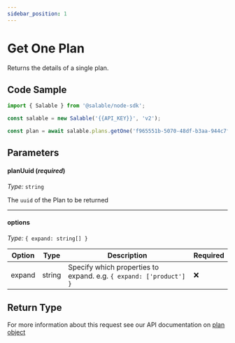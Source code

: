 ```yaml
---
sidebar_position: 1
---
```


# Get One Plan

Returns the details of a single plan.

## Code Sample

```typescript
import { Salable } from '@salable/node-sdk';

const salable = new Salable('{{API_KEY}}', 'v2');

const plan = await salable.plans.getOne('f965551b-5070-48df-b3aa-944c7ff876e0', { expand: ['product'] });
```

## Parameters

#### planUuid (_required_)

_Type:_ `string`

The `uuid` of the Plan to be returned

---

#### options

_Type:_ `{ expand: string[] }`

| Option | Type   | Description                                                        | Required |
| ------ | ------ | ------------------------------------------------------------------ | -------- |
| expand | string | Specify which properties to expand. e.g. `{ expand: ['product'] }` | ❌        |


## Return Type

For more information about this request see our API documentation on [plan object](https://docs.salable.app/api/v2#tag/Plans/operation/getPlanByUuid)
